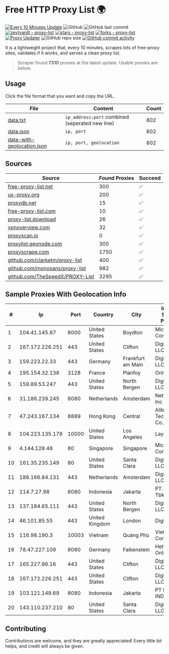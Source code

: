 
# Free HTTP Proxy List 🌍

[![Every 10 Minutes Update](https://github.com/mertguvencli/http-proxy-list/actions/workflows/main.yml/badge.svg?branch=main)](https://github.com/mertguvencli/http-proxy-list/actions/workflows/main.yml)
![GitHub](https://img.shields.io/github/license/mertguvencli/http-proxy-list)
![GitHub last commit](https://img.shields.io/github/last-commit/mertguvencli/http-proxy-list)
[![zevtyardt - proxy-list](https://img.shields.io/static/v1?label=zevtyardt&message=proxy-list&color=blue&logo=github)](https://github.com/zevtyardt/proxy-list "Go to GitHub repo")
[![stars - proxy-list](https://img.shields.io/github/stars/zevtyardt/proxy-list?style=social)](https://github.com/zevtyardt/proxy-list)
[![forks - proxy-list](https://img.shields.io/github/forks/zevtyardt/proxy-list?style=social)](https://github.com/zevtyardt/proxy-list)
[![Proxy Updater](https://github.com/zevtyardt/proxy-list/workflows/Proxy%20Updater/badge.svg)](https://github.com/zevtyardt/proxy-list/actions?query=workflow:"Proxy+Updater")
![GitHub repo size](https://img.shields.io/github/repo-size/zevtyardt/proxy-list)
[![GitHub commit activity](https://img.shields.io/github/commit-activity/m/zevtyardt/proxy-list?logo=commits)](https://github.com/zevtyardt/proxy-list/commits/main)

It is a lightweight project that, every 10 minutes, scrapes lots of free-proxy sites, validates if it works, and serves a clean proxy list.

> Scraper found **7310** proxies at the latest update. Usable proxies are below.

## Usage

Click the file format that you want and copy the URL.

|File|Content|Count|
|----|-------|-----|
|[data.txt](https://raw.githubusercontent.com/mertguvencli/http-proxy-list/main/proxy-list/data.txt)|`ip_address:port` combined (seperated new line)|802|
|[data.json](https://raw.githubusercontent.com/mertguvencli/http-proxy-list/main/proxy-list/data.json)|`ip, port`|802|
|[data-with-geolocation.json](https://raw.githubusercontent.com/mertguvencli/http-proxy-list/main/proxy-list/data-with-geolocation.json)|`ip, port, geolocation`|802|

## Sources

|Source|Found Proxies|Succeed|
|------|-------------|-------|
|[free-proxy-list.net](https://free-proxy-list.net)|300|✅|
|[us-proxy.org](https://www.us-proxy.org)|200|✅|
|[proxydb.net](http://proxydb.net)|15|✅|
|[free-proxy-list.com](https://free-proxy-list.com/?page=&port=&type%5B%5D=http&type%5B%5D=https&up_time=0&search=Search)|10|✅|
|[proxy-list.download](https://www.proxy-list.download/HTTP)|26|✅|
|[vpnoverview.com](https://vpnoverview.com/privacy/anonymous-browsing/free-proxy-servers)|32|✅|
|[proxyscan.io](https://www.proxyscan.io)|0|✅|
|[proxylist.geonode.com](https://proxylist.geonode.com/api/proxy-list?limit=300&page=1&sort_by=lastChecked&sort_type=desc&protocols=http,https)|300|✅|
|[proxyscrape.com](https://api.proxyscrape.com/v2/?request=displayproxies&protocol=http&timeout=10000&country=all&ssl=all&anonymity=all)|1750|✅|
|[github.com/clarketm/proxy-list](https://raw.githubusercontent.com/clarketm/proxy-list/master/proxy-list-raw.txt)|400|✅|
|[github.com/monosans/proxy-list](https://raw.githubusercontent.com/monosans/proxy-list/main/proxies/http.txt)|982|✅|
|[github.com/TheSpeedX/PROXY-List](https://raw.githubusercontent.com/TheSpeedX/PROXY-List/master/http.txt)|3295|✅|


## Sample Proxies With Geolocation Info

|#|Ip|Port|Country|City|Internet Service Provider|
|-|--|----|-------|----|-------------------------|
|1|104.41.145.87|8000|United States|Boydton|Microsoft Corporation|
|2|167.172.226.251|443|United States|Clifton|DigitalOcean, LLC|
|3|159.223.22.33|443|Germany|Frankfurt am Main|DigitalOcean, LLC|
|4|195.154.32.138|3128|France|Planfoy|Online S.A.S.|
|5|159.89.53.247|443|United States|North Bergen|DigitalOcean, LLC|
|6|31.186.239.245|8080|Netherlands|Amsterdam|NetSkope Inc|
|7|47.243.167.134|8889|Hong Kong|Central|Alibaba (US) Technology Co., Ltd.|
|8|104.223.135.178|10000|United States|Los Angeles|LayerHost|
|9|4.144.128.48|80|Singapore|Singapore|Microsoft Corporation|
|10|161.35.235.149|80|United States|Santa Clara|DigitalOcean, LLC|
|11|188.166.84.131|443|Netherlands|Amsterdam|DigitalOcean, LLC|
|12|114.7.27.98|8080|Indonesia|Jakarta|PT. INDOSAT Tbk|
|13|137.184.65.111|443|United States|North Bergen|DigitalOcean, LLC|
|14|46.101.85.55|443|United Kingdom|London|DigitalOcean|
|15|116.98.190.3|10003|Vietnam|Quảng Phú|Viettel Corporation|
|16|78.47.227.109|8080|Germany|Falkenstein|Hetzner Online GmbH|
|17|165.227.96.16|443|United States|Clifton|DigitalOcean, LLC|
|18|167.172.226.251|443|United States|Clifton|DigitalOcean, LLC|
|19|103.121.149.69|8080|Indonesia|Jakarta|PT EMERIO INDONESIA|
|20|143.110.237.210|80|United States|Santa Clara|DigitalOcean, LLC|



## Contributing

Contributions are welcome, and they are greatly appreciated! Every
little bit helps, and credit will always be given.

